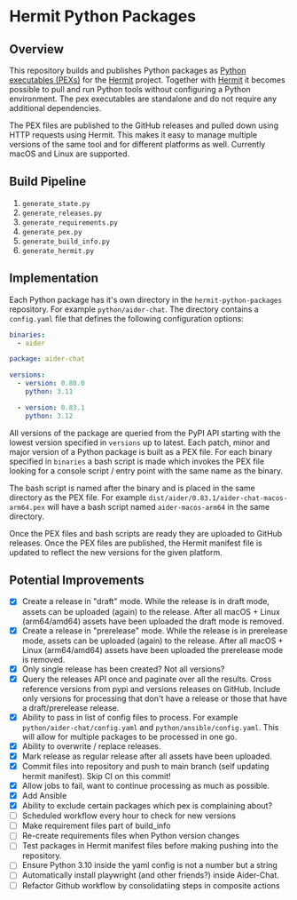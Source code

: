 # Hermit Python Packages

## Overview

This repository builds and publishes Python packages as [Python executables (PEXs)](https://docs.pex-tool.org/) for the [Hermit](https://cashapp.github.io/hermit/) project. Together with [Hermit](https://cashapp.github.io/hermit/) it becomes possible to pull and run Python tools without configuring a Python environment. The pex executables are standalone and do not require any additional dependencies.

The PEX files are published to the GitHub releases and pulled down using HTTP requests using Hermit. This makes it easy to manage multiple versions of the same tool and for different platforms as well. Currently macOS and Linux are supported.

## Build Pipeline

1. `generate_state.py`
2. `generate_releases.py`
3. `generate_requirements.py`
4. `generate_pex.py`
5. `generate_build_info.py`
6. `generate_hermit.py`

## Implementation

Each Python package has it's own directory in the `hermit-python-packages` repository. For example `python/aider-chat`. The directory contains a `config.yaml` file that defines the following configuration options:

```yaml
binaries:
  - aider

package: aider-chat

versions:
  - version: 0.80.0
    python: 3.11

  - version: 0.83.1
    python: 3.12
```

All versions of the package are queried from the PyPI API starting with the lowest version specified in `versions` up to latest. Each patch, minor and major version of a Python package is built as a PEX file. For each binary specified in `binaries` a bash script is made which invokes the PEX file looking for a console script / entry point with the same name as the binary. 

The bash script is named after the binary and is placed in the same directory as the PEX file. For example `dist/aider/0.83.1/aider-chat-macos-arm64.pex` will have a bash script named `aider-macos-arm64` in the same directory.

Once the PEX files and bash scripts are ready they are uploaded to GitHub releases. Once the PEX files are published, the Hermit manifest file is updated to reflect the new versions for the given platform.

## Potential Improvements

- [x] Create a release in "draft" mode. While the release is in draft mode, assets can be uploaded (again) to the release. After all macOS + Linux (arm64/amd64) assets have been uploaded the draft mode is removed.
- [x] Create a release in "prerelease" mode. While the release is in prerelease mode, assets can be uploaded (again) to the release. After all macOS + Linux (arm64/amd64) assets have been uploaded the prerelease mode is removed.
- [x] Only single release has been created? Not all versions?
- [x] Query the releases API once and paginate over all the results. Cross reference versions from pypi and versions releases on GitHub. Include only versions for processing that don't have a release or those that have a draft/prerelease release.
- [x] Ability to pass in list of config files to process. For example `python/aider-chat/config.yaml` and `python/ansible/config.yaml`. This will allow for multiple packages to be processed in one go.
- [x] Ability to overwrite / replace releases.
- [x] Mark release as regular release after all assets have been uploaded.
- [x] Commit files into repository and push to main branch (self updating hermit manifest). Skip CI on this commit!
- [x] Allow jobs to fail, want to continue processing as much as possible.
- [x] Add Ansible
- [x] Ability to exclude certain packages which pex is complaining about?
- [ ] Scheduled workflow every hour to check for new versions
- [ ] Make requirement files part of build_info
- [ ] Re-create requirements files when Python version changes
- [ ] Test packages in Hermit manifest files before making pushing into the repository.
- [ ] Ensure Python 3.10 inside the yaml config is not a number but a string
- [ ] Automatically install playwright (and other friends?) inside Aider-Chat.
- [ ] Refactor Github workflow by consolidatiing steps in composite actions